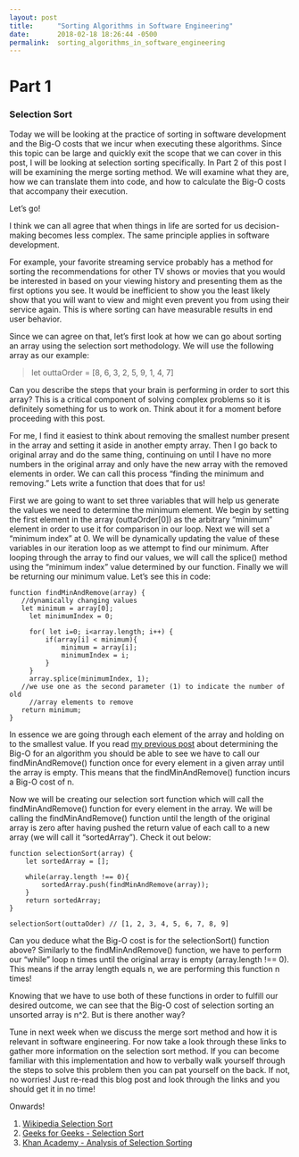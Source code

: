```yaml
---
layout: post
title:      "Sorting Algorithms in Software Engineering"
date:       2018-02-18 18:26:44 -0500
permalink:  sorting_algorithms_in_software_engineering
---
```


# Part 1

### Selection Sort

Today we will be looking at the practice of sorting in software development and the Big-O costs that we incur when executing these algorithms. Since this topic can be large and quickly exit the scope that we can cover in this post, I will be looking at selection sorting specifically. In Part 2 of this post I will be examining the merge sorting method. We will examine what they are, how we can translate them into code, and how to calculate the Big-O costs that accompany their execution.

Let’s go!

I think we can all agree that when things in life are sorted for us decision-making becomes less complex. The same principle applies in software development. 

For example, your favorite streaming service probably has a method for sorting the recommendations for other TV shows or movies that you would be interested in based on your viewing history and presenting them as the first options you see. It would be inefficient to show you the least likely show that you will want to view and might even prevent you from using their service again. This is where sorting can have measurable results in end user behavior.

Since we can agree on that, let’s first look at how we can go about sorting an array using the selection sort methodology.  We will use the following array as our example:

> let outtaOrder = [8, 6, 3, 2, 5, 9, 1, 4, 7]

Can you describe the steps that your brain is performing in order to sort this array? This is a critical component of solving complex problems so it is definitely something for us to work on. Think about it for a moment before proceeding with this post.

For me, I find it easiest to think about removing the smallest number present in the array and setting it aside in another empty array. Then I go back to original array and do the same thing, continuing on until I have no more numbers in the original array and only have the new array with the removed elements in order. We can call this process “finding the minimum and removing.” Lets write a function that does that for us!

First we are going to want to set three variables that will help us generate the values we need to determine the minimum element. We begin by setting the first element in the array (outtaOrder[0]) as the arbitrary “minimum” element in order to use it for comparison in our loop. Next we will set a “minimum index” at 0. We will be dynamically updating the value of these variables in our iteration loop as we attempt to find our minimum. After looping through the array to find our values, we will call the splice() method using the “minimum index” value determined by our function. Finally we will be returning our minimum value. Let’s see this in code:

```
function findMinAndRemove(array) {
   //dynamically changing values
   let minimum = array[0]; 
	 let minimumIndex = 0;

	 for( let i=0; i<array.length; i++) {
		 if(array[i] < minimum){
			 minimum = array[i];
			 minimumIndex = i;
		 }
	 }
	 array.splice(minimumIndex, 1); 
   //we use one as the second parameter (1) to indicate the number of old 
	 //array elements to remove
   return minimum;
}
```

In essence we are going through each element of the array and holding on to the smallest value. If you read [my previous post](http://alecalba.com/the_big_deal_with_big-o_time_complexities) about determining the Big-O for an algorithm you should be able to see we have to call our findMinAndRemove() function once for every element in a given array until the array is empty. This means that the findMinAndRemove() function incurs a Big-O cost of n.

Now we will be creating our selection sort function which will call the findMinAndRemove() function for every element in the array. We will be calling the findMinAndRemove() function until the length of the original array is zero after having pushed the return value of each call to a new array (we will call it “sortedArray”). Check it out below:

```
function selectionSort(array) {
	let sortedArray = [];

	while(array.length !== 0){
		sortedArray.push(findMinAndRemove(array));
	}
	return sortedArray;
}

selectionSort(outtaOder) // [1, 2, 3, 4, 5, 6, 7, 8, 9]
```

Can you deduce what the Big-O cost is for the selectionSort() function above? Similarly to the findMinAndRemove() function, we have to perform our “while” loop n times until the original array is empty (array.length !== 0). This means if the array length equals n, we are performing this function n times!

Knowing that we have to use both of these functions in order to fulfill our desired outcome, we can see that the Big-O cost of selection sorting an unsorted array is n^2. But is there another way?

Tune in next week when we discuss the merge sort method and how it is relevant in software engineering. For now take a look through these links to gather more information on the selection sort method. If you can become familiar with this implementation and how to verbally walk yourself through the steps to solve this problem then you can pat yourself on the back. If not, no worries! Just re-read this blog post and look through the links and you should get it in no time!

Onwards!

1. [Wikipedia Selection Sort](https://en.wikipedia.org/wiki/Selection_sort)
2. [Geeks for Geeks - Selection Sort](https://www.geeksforgeeks.org/selection-sort/)
3. [Khan Academy - Analysis of Selection Sorting](https://www.khanacademy.org/computing/computer-science/algorithms/sorting-algorithms/a/analysis-of-selection-sort)

